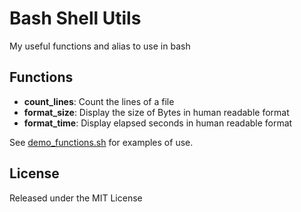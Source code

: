 # Bash Shell Utils

My useful functions and alias to use in bash

## Functions

- **count_lines**: Count the lines of a file
- **format_size**: Display the size of Bytes in human readable format
- **format_time**: Display elapsed seconds in human readable format

See [demo_functions.sh](demo_functions.sh) for examples of use.

## License

Released under the MIT License
